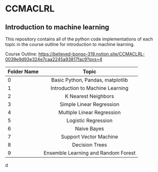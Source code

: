 # **CCMACLRL**
## Introduction to machine learning

This repository contains all of the python code implementations of each topic in the course outline for introduction to machine learning.

Course Outline: https://believed-bongo-319.notion.site/CCMACLRL-0039e9d93e324e7caa2245a93817fac9?pvs=4


| Folder Name | Topic |
| :---         |     :---:      |       
| 0 | Basic Python, Pandas, matplotlib |
| 1 | Introduction to Machine Learning |
| 2 | K Nearest Neighbors|
| 3 | Simple Linear Regression |
| 4 | Multiple Linear Regression |
| 5 | Logistic Regression |
| 6 | Naive Bayes|
| 7 | Support Vector Machine |
| 8 | Decision Trees |
| 9 | Ensemble Learning and Random Forest |
d
